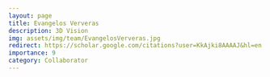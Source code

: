 ```yaml
---
layout: page
title: Evangelos Ververas
description: 3D Vision 
img: assets/img/team/EvangelosVerveras.jpg
redirect: https://scholar.google.com/citations?user=KkAjki8AAAAJ&hl=en
importance: 9
category: Collaborator
---
```

